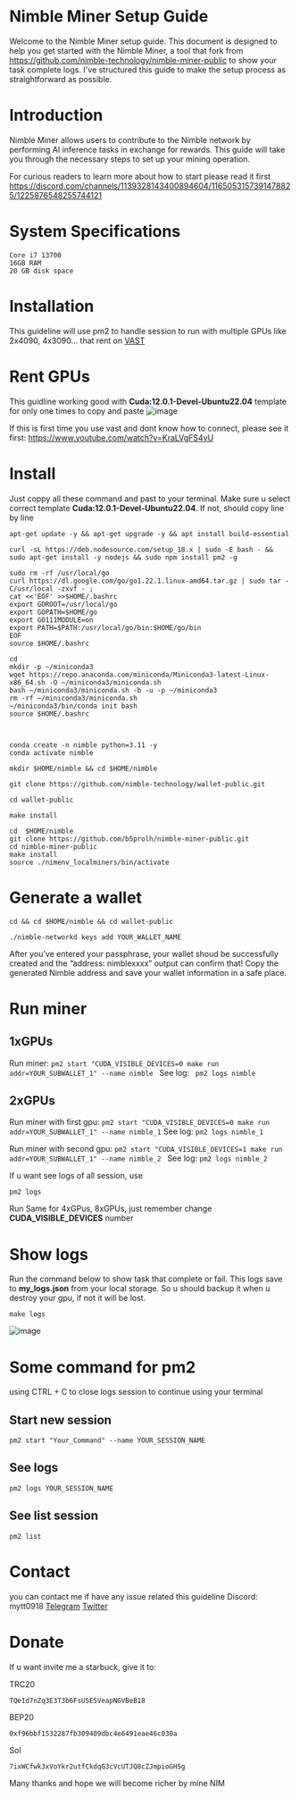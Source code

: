 # Nimble Miner Setup Guide
Welcome to the Nimble Miner setup guide. This document is designed to help you get started with the Nimble Miner, a tool that fork from https://github.com/nimble-technology/nimble-miner-public to show your task complete logs. I've structured this guide to make the setup process as straightforward as possible.

# Introduction
Nimble Miner allows users to contribute to the Nimble network by performing AI inference tasks in exchange for rewards. This guide will take you through the necessary steps to set up your mining operation.

For curious readers to learn more about how to start please read it first https://discord.com/channels/1139328143400894604/1165053157391478825/1225876548255744121

# System Specifications
``` RTX 3080+ GPU
Core i7 13700
16GB RAM
20 GB disk space 
```

# Installation
This guideline will use pm2 to handle session to run with multiple GPUs like 2x4090, 4x3090... that rent on [VAST](https://cloud.vast.ai/?ref_id=120915)

# Rent GPUs
This guidline working good with **Cuda:12.0.1-Devel-Ubuntu22.04** template for only one times to copy and paste
![image](https://github.com/b5prolh/nimble-miner-public/assets/18376326/b1e13f1b-3c6d-46f8-8862-95676717841a)

If this is first time you use vast and dont know how to connect, please see it first: https://www.youtube.com/watch?v=KraLVgFS4vU

# Install
Just coppy all these command and past to your terminal. Make sure u select correct template **Cuda:12.0.1-Devel-Ubuntu22.04**. If not, should copy line by line

```
apt-get update -y && apt-get upgrade -y && apt install build-essential

curl -sL https://deb.nodesource.com/setup_18.x | sudo -E bash - && sudo apt-get install -y nodejs && sudo npm install pm2 -g 

sudo rm -rf /usr/local/go
curl https://dl.google.com/go/go1.22.1.linux-amd64.tar.gz | sudo tar -C/usr/local -zxvf - ;
cat <<'EOF' >>$HOME/.bashrc
export GOROOT=/usr/local/go
export GOPATH=$HOME/go
export GO111MODULE=on
export PATH=$PATH:/usr/local/go/bin:$HOME/go/bin
EOF
source $HOME/.bashrc

cd
mkdir -p ~/miniconda3
wget https://repo.anaconda.com/miniconda/Miniconda3-latest-Linux-x86_64.sh -O ~/miniconda3/miniconda.sh
bash ~/miniconda3/miniconda.sh -b -u -p ~/miniconda3
rm -rf ~/miniconda3/miniconda.sh
~/miniconda3/bin/conda init bash
source $HOME/.bashrc



conda create -n nimble python=3.11 -y
conda activate nimble

mkdir $HOME/nimble && cd $HOME/nimble

git clone https://github.com/nimble-technology/wallet-public.git

cd wallet-public

make install

cd  $HOME/nimble
git clone https://github.com/b5prolh/nimble-miner-public.git
cd nimble-miner-public
make install
source ./nimenv_localminers/bin/activate
```
# Generate a wallet
``` 
cd && cd $HOME/nimble && cd wallet-public

./nimble-networkd keys add YOUR_WALLET_NAME

```
After you've entered your passphrase, your wallet shoud be successfully created and the “address: nimblexxxx” output can confirm that!
Copy the generated Nimble address and save your wallet information in a safe place.

# Run miner
## 1xGPUs
Run miner: ```pm2 start "CUDA_VISIBLE_DEVICES=0 make run addr=YOUR_SUBWALLET_1" --name nimble ```
See log: ``` pm2 logs nimble```
## 2xGPUs
Run miner with first gpu: ```pm2 start "CUDA_VISIBLE_DEVICES=0 make run addr=YOUR_SUBWALLET_1" --name nimble_1```
See log: ``` pm2 logs nimble_1 ```

Run miner with second gpu: ```pm2 start "CUDA_VISIBLE_DEVICES=1 make run addr=YOUR_SUBWALLET_1" --name nimble_2 ```
See log: ``` pm2 logs nimble_2 ```

If u want see logs of all session, use 
``` 
pm2 logs
```

Run Same for 4xGPus, 8xGPUs, just remember change **CUDA_VISIBLE_DEVICES** number

# Show logs
Run the command below to show task that complete or fail. This logs save to **my_logs.json** from your local storage. So u should backup it when u destroy your gpu, if not it will be lost.
``` 
make logs
```

![image](https://github.com/b5prolh/nimble-miner-public/assets/18376326/f93ff3b5-f69e-45cd-8553-404519e70f74)


# Some command for pm2
using CTRL + C to close logs session to continue using your terminal

## Start new session
```
pm2 start "Your_Command" --name YOUR_SESSION_NAME
```

## See logs
``` 
pm2 logs YOUR_SESSION_NAME
```

## See list session
``` 
pm2 list
```

# Contact
you can contact me if have any issue related this guideline
Discord: mytt0918
[Telegram](https://t.me/OxCaos)
[Twitter](https://twitter.com/kiwigamefi)


# Donate
If u want invite me a starbuck, give it to: 

TRC20 
``` 
TQe1d7nZq3E3T3b6FsU5E5VeapNGVBeB18
 ```
BEP20 
``` 
0xf96bbf1532287fb309409dbc4e6491eae46c030a
 ```
Sol 
```
7ixWCfwk3xVoYkr2utfCkdqG3cVcUTJQ8cZJmpioGH5g 
```

Many thanks and hope we will become richer by mine NIM
